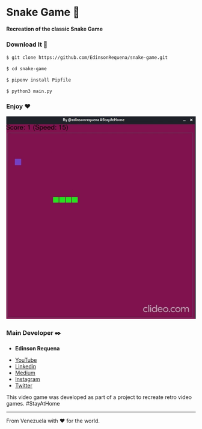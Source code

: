 # Snake Game :snake:

__Recreation of the classic Snake Game__

### Download It 📖

```
$ git clone https://github.com/EdinsonRequena/snake-game.git
```

```
$ cd snake-game
```

```
$ pipenv install Pipfile
```

```
$ python3 main.py
```

### Enjoy ❤️

![snake-game-demo](https://github.com/edinsonrequena/snake-game/blob/master/snake-game-demo.gif)

### Main Developer ✒️

* **Edinson Requena**
- [YouTube](https://www.youtube.com/channel/UCFXAiceHPFzk81Ooc25_QTg/featured)
- [Linkedin](https://www.linkedin.com/in/edinson-requena-9496a2178/)
- [Medium](https://medium.com/@edinsonrequena)
- [Instagram](https://instagram.com/edinsonrequena)
- [Twitter](https://twitter.com/requenaea)


This video game was developed as part of a project to recreate retro video games. #StayAtHome

---
From Venezuela with ❤️ for the world.

